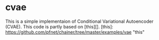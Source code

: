 # cvae

This is a simple implementaion of Conditional Variational Autoencoder (CVAE).
This code is partly based on [this][].
[this]: https://github.com/pfnet/chainer/tree/master/examples/vae        "this"

